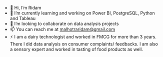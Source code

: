 - 👋 Hi, I’m Ridam
- 🌱 I’m currently learning and working on Power BI, PostgreSQL, Python and Tableau
- 💞️ I’m looking to collaborate on data analysis projects
- 📫 You can reach me at malhotraridam@gmail.com
- ⚡ I am a dairy technologist and worked in FMCG for more than 3 years. There I did data analysis on consumer complaints/ feedbacks.
  I am also a sensory expert and worked in tasting of food products as well.

<!---
ridammalhotra/ridammalhotra is a ✨ special ✨ repository because its `README.md` (this file) appears on your GitHub profile.
You can click the Preview link to take a look at your changes.
--->
